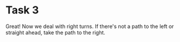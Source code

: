 # Task 3

Great! Now we deal with right turns. If there's not a path to the left or straight ahead, take the path to the right.
